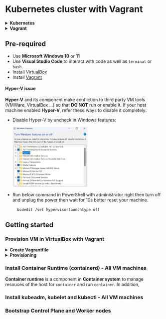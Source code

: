 # Kubernetes cluster with Vagrant

<details><summary><b>Kubernetes</b></summary>

**Kubernetes (K8s)** is an open-source platform that is used to deploy and manage container. Below are some basic concepts in Kubernetes:
- **Node:** A server as cloud instance, VM of premise or computer where container can be deployed and run.

    **Worker:**

    **Control Plan (Master):**

- **Pod:** A group of containers deployed in the same **Node**. Each pod has a unique IP and shares network as well as storage resources to each other.

- **ReplicaSet:** This resource is used to manage a specify number of **Pods** are running for some purpose.
    
    *Example: If you want to have and persist 3 pods for your web app you have to define them in yaml/yml file.*

    <img src="/images/ReplicaSet.png" width=25% height=25%>

    *This yaml/yml file makes sure your nginx app will always has 3 pods running (`replicas: 3`) in the same time with ReplicaSet resource.*        


- **Deployment:** This resource is used to deploy and manage **Pods** and **ReplicaSets**. 
    
    *Example: Your web app needs to have 2 versions. 1 is for lastest update and 1 is for backup version to rollback once it has accident. Therefore, you have to define 2 ReplicaSets in a Deployment yaml/yml file.*

![](/images/Deployment_ReplicaSet_Pod.png)

</details>

<details><summary><b>Vagrant</b></summary>

**Vagrant** is a tool to create infrastructure in virtual machine enviroment. It is IaC (Infrastructure as Code) on premise system that may help to define and manage virtual machines using code.

</details>

## Pre-required
- Use **Microsoft Windows 10** or **11**
- Use **Visual Studio Code** to interact with code as well as ``terminal`` or ``bash``.
- Install [VirtualBox](https://www.virtualbox.org/wiki/Downloads)
- Install [Vagrant](https://developer.hashicorp.com/vagrant/downloads)


#### Hyper-V issue

**Hyper-V** and its component make confliction to third party VM tools (VMWare, VirtualBox ...) so that **DO NOT** run or enable it. If your host machine enabled **Hyper-V**, refer these ways to disable it completely:
 
- Disable Hyper-V by uncheck in Windows features:

    <img src="/images/disable%20hyper%20v%20in%20windows%20features.png" width=50% height=50%>

- Run below command in PowerShell with administrator right then turn off and unplug the power then wait for 10s better reset your machine.

        bcdedit /set hypervisorlaunchtype off

## Getting started

### Provision VM in VirtualBox with Vagrant

<details><summary><b>Create Vagrantfile</b></summary>

Run `vagrant init` or create a file named Vagrantfile.

Use as below code or [Vagrantfile](./Vagrantfile):

```
# -*- mode: ruby -*-
# vi:set ft=ruby sw=2 ts=2 sts=2:

# Define the number of control plane (MASTER_NODE) and node (WORKER_NODE)
NUM_MASTER_NODE = 1
NUM_WORKER_NODE = 2

IP_NW = "192.168.56."
MASTER_IP_START = 1
NODE_IP_START = 2

# All Vagrant configuration is done below. The "2" in Vagrant.configure
# configures the configuration version (we support older styles for
# backwards compatibility). Please don't change it unless you know what
# you're doing.
Vagrant.configure("2") do |config|
  # The most common configuration options are documented and commented below.
  # For a complete reference, please see the online documentation at
  # https://docs.vagrantup.com.

  # Every Vagrant development environment requires a box. You can search for
  # boxes at https://vagrantcloud.com/search.
  # Here are some key details about the "ubuntu/bionic64" Vagrant box:
    # Operating System: Ubuntu 18.04 LTS (Bionic Beaver)
        # Ubuntu 18.04 LTS will receive security updates and bug fixes 
        # from Canonical, the company behind Ubuntu, until April 2023 
        # for desktop and server versions, and until April 2028 for 
        # server versions with Extended Security Maintenance (ESM) enabled.
    # Architecture: x86_64 (64-bit)
    # Disk Size: 10 GB
    # RAM: 2 GB
    # CPUs: 2
    # Desktop Environment: None (headless)
    # Provider: VirtualBox
  config.vm.box = "ubuntu/bionic64"

  # Disable automatic box update checking. If you disable this, then
  # boxes will only be checked for updates when the user runs
  # `vagrant box outdated`. This is not recommended.
  config.vm.box_check_update = false

  # View the documentation for the VirtualBox for more
  # information on available options.
  # https://developer.hashicorp.com/vagrant/docs/providers/virtualbox/configuration

  # Provision Control Plane
  (1..NUM_MASTER_NODE).each do |i|
      config.vm.define "kubemaster" do |node|
        node.vm.provider "virtualbox" do |vb|
            vb.name = "kubemaster"
            vb.memory = 2048
            vb.cpus = 2
        end
        node.vm.hostname = "kubemaster"
        node.vm.network :private_network, ip: IP_NW + "#{MASTER_IP_START + i}"
      end
  end


  # Provision Nodes
  (1..NUM_WORKER_NODE).each do |i|
    config.vm.define "kubenode0#{i}" do |node|
        node.vm.provider "virtualbox" do |vb|
            vb.name = "kubenode0#{i}"
            vb.memory = 2048
            vb.cpus = 2
        end
        node.vm.hostname = "kubenode0#{i}"
        node.vm.network :private_network, ip: IP_NW + "#{NODE_IP_START + i}"
    end
  end
end
```

In this **Vagrantfile**, we simply specify:
- Number of virtual machines: ``NUM_MASTER_NODE``, ``NUM_WORKER_NODE``
- IP address: ``IP_NW``, ``MASTER_IP_START``, ``NODE_IP_START``
- Private networking connectivity: ``node.vm.network``
- Unique hostname: ``node.vm.hostname``
- Operating system: ``config.vm.box``
- System resources: ``vb.memory``, ``vb.cpus``
- GUI of VM Machine: `vb.gui`

**Vagrantfile** uses **Ruby** syntax. Refer [here](https://developer.hashicorp.com/vagrant/docs/vagrantfile) to get more information when modifying **Vagrantfile**.

</details>

<details><summary><b>Provisioning</b></summary>

1. Run this command

        vagrant up

    In this step, we may stuck when each machine is bootstrapped because of **Hyper-V** or hardware compatibility.

    ![](/images/stucking%20error.png)

    <img src="/images/stucking%20error%202.png" width=50% height=50%>

    If you do all ways in [Hyper-V issue](#hyper-v-issue) and still get this stucking:
    - Press "Enter" button to trigger manually from VM GUI. 
    - Increase boot_timeout (default is 300s) as terminal message in `Vagrantfile` (This is not the best practice to solve the issue).

        <img src="/images/increase%20boot_timeout.png" width=50% height=50%>
    
    - Remove the stucked-machine in **VirtualBox** and its resource in directory *"C:\Users\YourUser\VirtualBox VMs/"* then `vagrant up` again.
    - Re-install Windows OS (The last choice).

2. Verify provisioned-VM by command:

        vagrant status

    Result:

    <img src="/images/vagrant%20status.png" width=75% height=75%>

3. Remote to each node via ssh using command:

        vagrant ssh <hostname>

    Example:

        vagrant ssh kubemaster

        vagrant ssh kubenode01

        vagrant ssh kubenode02



**Vagrant** fowards port 22 and generates keypair for `ssh` by itself so that we do not need to define them in `Vagrantfile`. Refer [Vagrant: SSH Sharing](https://developer.hashicorp.com/vagrant/docs/share/ssh) and [Vagrantfile: config.ssh](https://developer.hashicorp.com/vagrant/docs/vagrantfile/ssh_settings) for more information.

</details>

### Install Container Runtime (containerd) - All VM machines

**Container runtime** is a component in **Container system** to manage resouces of the host for `container` and run `container`. In addition, 

### Install kubeadm, kubelet and kubectl - All VM machines

### Bootstrap Control Plane and Worker nodes
